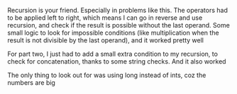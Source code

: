 Recursion is your friend. Especially in problems like this. The operators had to be applied left to right, which means I can go in reverse and use recursion, and check if the result is possible without the last operand. Some small logic to look for impossible conditions (like multiplication when the result is not divisible by the last operand), and it worked pretty well

For part two, I just had to add a small extra condition to my recursion, to check for concatenation, thanks to some string checks. And it also worked

The only thing to look out for was using long instead of ints, coz the numbers are big
